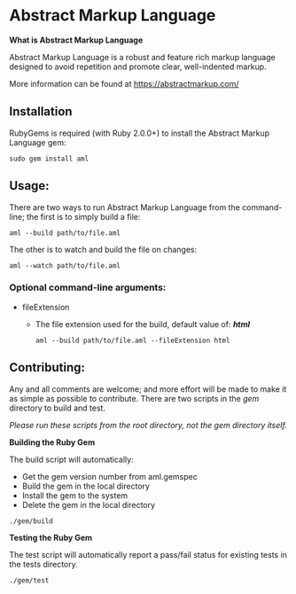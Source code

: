 Abstract Markup Language
===
**What is Abstract Markup Language**

Abstract Markup Language is a robust and feature rich markup language designed to avoid repetition and promote clear, well-indented markup.

More information can be found at https://abstractmarkup.com/

## Installation
RubyGems is required (with Ruby 2.0.0+) to install the Abstract Markup Language gem:
```shell
sudo gem install aml
```

## Usage:
There are two ways to run Abstract Markup Language from the command-line; the first is to simply build a file:

```shell
aml --build path/to/file.aml
```

The other is to watch and build the file on changes: 

```shell
aml --watch path/to/file.aml
```

### Optional command-line arguments:

 - fileExtension
   - The file extension used for the build, default value of: _**html**_
     
     ```shell
     aml --build path/to/file.aml --fileExtension html
     ```

## Contributing:

Any and all comments are welcome; and more effort will be made to make it as simple as possible to contribute. There are two scripts in the _gem_ directory to build and test.

_*Please run these scripts from the root directory, not the gem directory itself.*_


**Building the Ruby Gem**

The build script will automatically:
  * Get the gem version number from aml.gemspec
  * Build the gem in the local directory
  * Install the gem to the system
  * Delete the gem in the local directory

```shell
./gem/build
```

**Testing the Ruby Gem**

The test script will automatically report a pass/fail status for existing tests in the tests directory.

```shell
./gem/test
```


